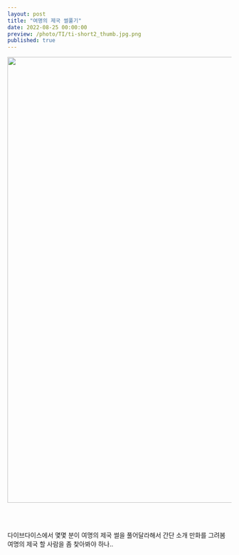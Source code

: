 ```yaml
---
layout: post
title: "여명의 제국 썰풀기"
date: 2022-08-25 00:00:00
preview: /photo/TI/ti-short2_thumb.jpg.png
published: true
---
```


<img src="/photo/TI/ti-short2.jpg" width="1000">

<br/><br/>

다이브다이스에서 몇몇 분이 여명의 제국 썰을 풀어달라해서 간단 소개 만화를 그려봄
여명의 제국 할 사람을 좀 찾아봐야 하나..
